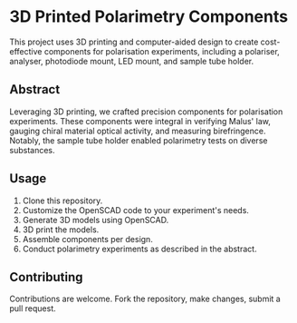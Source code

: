 # 3D Printed Polarimetry Components

This project uses 3D printing and computer-aided design to create cost-effective components for polarisation experiments, including a polariser, analyser, photodiode mount, LED mount, and sample tube holder.

## Abstract

Leveraging 3D printing, we crafted precision components for polarisation experiments. These components were integral in verifying Malus' law, gauging chiral material optical activity, and measuring birefringence. Notably, the sample tube holder enabled polarimetry tests on diverse substances.

## Usage

1. Clone this repository.
2. Customize the OpenSCAD code to your experiment's needs.
3. Generate 3D models using OpenSCAD.
4. 3D print the models.
5. Assemble components per design.
6. Conduct polarimetry experiments as described in the abstract.

## Contributing

Contributions are welcome. Fork the repository, make changes, submit a pull request.


